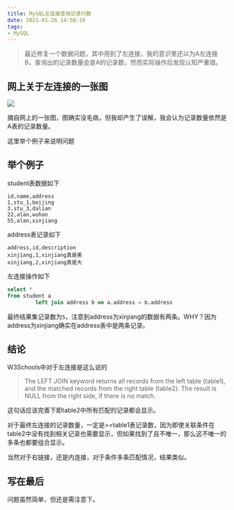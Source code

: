 ```yaml
---
title: MySQL左连接查询记录行数
date: 2021-01-26 14:50:19
tags:
- MySQL
---
```


> 最近修复一个数据问题，其中用到了左连接，我的意识里还以为A左连接B，查询出的记录数量会是A的记录数，然而实际操作后发现认知严重错。

## 网上关于左连接的一张图



![](https://static.1991421.cn/2021/2021-01-26-145404.jpeg)



摘自网上的一张图，图确实没毛病，但我却产生了误解，我会认为记录数量依然是A表的记录数量。

这里举个例子来说明问题

## 举个例子

student表数据如下

```
id,name,address
1,stu_1,beijing
3,stu_3,dalian
22,alan,wuhan
55,alan,xinjiang
```

address表记录如下

```
address,id,description
xinjiang,1,xinjiang真是美
xinjiang,2,xinjiang真是大
```



左连接操作如下

```sql
select *
from student a
         left join address b on a.address = b.address
```



最终结果集记录数为`5`，注意到address为xinjiang的数据有两条。WHY？因为address为xinjiang确实在address表中是两条记录。



## 结论

W3Schools中对于左连接是这么说的

> The LEFT JOIN keyword returns all records from the left table (table1), and the matched records from the right table (table2). The result is NULL from the right side, if there is no match.

这句话应该完善下即table2中所有匹配的记录都会显示。

对于最终左连接的记录数量，一定是>=table1表记录数，因为即使关联条件在table2中没有找到相关记录也需要显示，但如果找到了且不唯一，那么这不唯一的多条也都要组合显示。



当然对于右链接，还是内连接，对于条件多条匹配情况，结果类似。

## 写在最后

问题虽然简单，但还是需注意下。